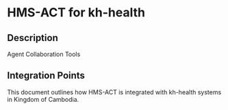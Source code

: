 # HMS-ACT for kh-health

## Description

Agent Collaboration Tools

## Integration Points

This document outlines how HMS-ACT is integrated with kh-health systems in Kingdom of Cambodia.
